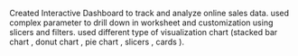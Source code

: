 Created Interactive Dashboard to track and analyze online sales data.
used complex parameter to drill down in worksheet and customization using slicers and filters.
used different type of visualization chart (stacked bar chart , donut chart , pie chart , slicers , cards ). 
